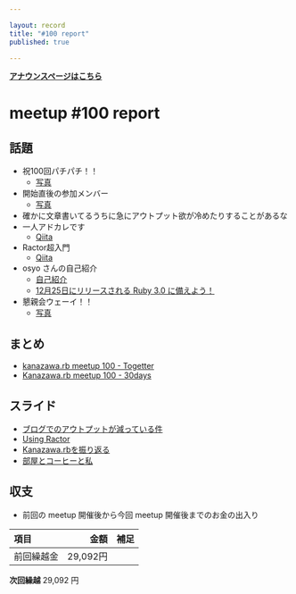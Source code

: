 ```yaml
---

layout: record
title: "#100 report"
published: true

---
```


<div style="text-align: left;"><a href="./"><strong>アナウンスページはこちら</strong></a></div>

# meetup #100 report

## 話題

* 祝100回パチパチ！！
  + [写真](https://30d.jp/kzrb/90/photo/1)
* 開始直後の参加メンバー
  + [写真](https://30d.jp/kzrb/90/photo/3)
* 確かに文章書いてるうちに急にアウトプット欲が冷めたりすることがあるな
* 一人アドカレです
  + [Qiita](https://qiita.com/advent-calendar/2020/bugs_ruby)
* Ractor超入門
  + [Qiita](https://qiita.com/S_H_/items/f9d1917fda770bcdbe2a)
* osyo さんの自己紹介
  + [自己紹介](https://gist.github.com/osyo-manga/89e763bb7cb6ad57b55d5ce54e010980)
  + [12月25日にリリースされる Ruby 3.0 に備えよう！](https://speakerdeck.com/osyo/12yue-25ri-niririsusareru-ruby-3-dot-0-nibei-eyou)
* 懇親会ウェーイ！！
  + [写真](https://30d.jp/kzrb/90/photo/15)

## まとめ

<!-- Togetter, 30days のリンクをいれる -->

* [kanazawa.rb meetup 100 - Togetter](https://togetter.com/li/1640301)
* [Kanazawa.rb meetup 100 - 30days](https://30d.jp/kzrb/90)

## スライド

* [ブログでのアウトプットが減っている件](https://speakerdeck.com/takayukiatkwsk/what-long-intervals-my-blog-posts-have)
* [Using Ractor](https://speakerdeck.com/kunitoo/using-ractor)
* [Kanazawa.rbを振り返る](https://speakerdeck.com/ryuseinomi/kanazawa-dot-rbwozhen-rifan-ru-9ced94c7-6e7a-4465-99d5-2bc2ddf95733)
* [部屋とコーヒーと私](https://speakerdeck.com/sat/bu-wu-tokohitosi)

## 収支

* 前回の meetup 開催後から今回 meetup 開催後までのお金の出入り

|項目                           |金額         |補足                                               |
|:------------------------------|------------:|:--------------------------------------------------|
| 前回繰越金                    |    29,092円 |                                                   |

**次回繰越**  29,092 円